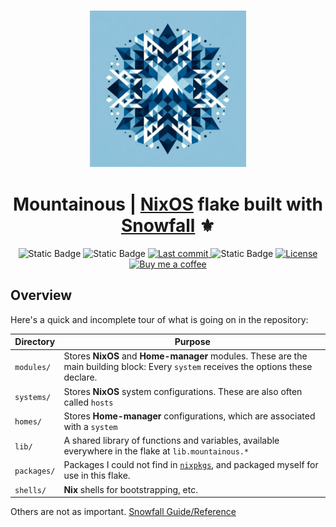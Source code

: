 <h3 align="center">
    <img src="./.github/assets/mountainous-logo.jpg" width="250px"/>
</h3>
<h1 align="center">
    Mountainous | <a href="https://nixos.org">NixOS</a> flake built with <a href="https://github.com/snowfallorg/lib">Snowfall</a> ⚜️
</h1>

<div align="center">
    <img alt="Static Badge" src="https://img.shields.io/badge/NixOS-unstable-d2a8ff?style=for-the-badge&logo=NixOS&logoColor=cba6f7&labelColor=161B22">
    <img alt="Static Badge" src="https://img.shields.io/badge/State-Forever_WIP-ff7b72?style=for-the-badge&logo=fireship&logoColor=ff7b72&labelColor=161B22">
    <a href="https://github.com/epwalsh/obsidian.nvim/pulse">
      <img alt="Last commit" src="https://img.shields.io/github/last-commit/simonwjackson/nix-config?style=for-the-badge&logo=github&logoColor=D9E0EE&labelColor=302D41&color=9fdf9f"/>
    </a>
    <img alt="Static Badge" src="https://img.shields.io/badge/Powered_by-Endless_nights-79c0ff?style=for-the-badge&logo=nuke&logoColor=79c0ff&labelColor=161B22">
    <a href="https://github.com/jh-devv/luminara/tree/main/LICENSE">
      <img alt="License" src="https://img.shields.io/badge/License-MIT-907385605422448742?style=for-the-badge&logo=agpl&color=DDB6F2&logoColor=D9E0EE&labelColor=302D41">
    </a>
    <a href="https://www.buymeacoffee.com/simonwjackson">
      <img alt="Buy me a coffee" src="https://img.shields.io/badge/Buy%20me%20a%20coffee-grey?style=for-the-badge&logo=buymeacoffee&logoColor=D9E0EE&label=Sponsor&labelColor=302D41&color=ffff99" />
    </a>
</div>

## Overview

Here's a quick and incomplete tour of what is going on in the repository:</p>

| Directory   | Purpose                                                                                                                              |
| ----------- | ------------------------------------------------------------------------------------------------------------------------------------ |
| `modules/`  | Stores **NixOS** and **Home-manager** modules. These are the main building block: Every `system` receives the options these declare. |
| `systems/`  | Stores **NixOS** system configurations. These are also often called `hosts`                                                          |
| `homes/`    | Stores **Home-manager** configurations, which are associated with a `system`                                                         |
| `lib/`      | A shared library of functions and variables, available everywhere in the flake at `lib.mountainous.*`                                |
| `packages/` | Packages I could not find in [`nixpkgs`](https://github.com/nixos/nixpkgs), and packaged myself for use in this flake.               |
| `shells/`   | **Nix** shells for bootstrapping, etc.                                                                                               |

Others are not as important. [Snowfall Guide/Reference](https://snowfall.org/guides/lib/quickstart/)
